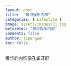 ```yaml
---
layout: post
title:  "银河娱乐内部"
categories: [ Lifestyle ]
image: assets/images/31.jpg
beforetoc: "银河娱乐内部"
comments: false
author: jipengwen
toc: false
---
```


奢华的内饰像孔雀开屏
